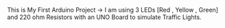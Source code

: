 
This is My First Arduino Project -> I am using 3 LEDs [Red , Yellow , Green] and 220 ohm Resistors with an UNO Board to simulate Traffic Lights. 

